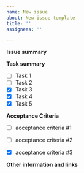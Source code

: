```yaml
---
name: New issue
about: New issue template
title: ''
assignees: ''

---
```


**Issue summary**
<!-- A clear and concise description of what the issue is. -->

**Task summary**
<!-- A clear and concise description of what the task(s) are. -->

- [ ] Task 1
- [ ] Task 2
- [x] Task 3
- [x] Task 4
- [x] Task 5

**Acceptance Criteria**
<!-- Provide the acceptance criteria for the issue. -->

- [ ] acceptance criteria #1
- [ ] acceptance criteria #2
- [x] acceptance criteria #3


**Other information and links**
<!-- Add any other context, existing implementation reference or screenshots about the task here. -->


<!-- Thank you 💪 -->
